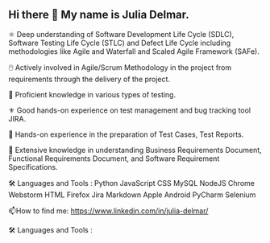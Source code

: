 ## Hi there 👋 My name is Julia Delmar.
⚛️ Deep understanding of Software Development Life Cycle (SDLC), Software Testing Life Cycle (STLC) and Defect Life Cycle including methodologies like Agile and Waterfall and Scaled Agile Framework (SAFe).

🖱️ Actively involved in Agile/Scrum Methodology in the project from requirements through the delivery of the project.

🥇 Proficient knowledge in various types of testing.

⚜️ Good hands-on experience on test management and bug tracking tool JIRA.

📑 Hands-on experience in the preparation of Test Cases, Test Reports.

🍎 Extensive knowledge in understanding Business Requirements Document, Functional Requirements Document, and Software Requirement Specifications.

🛠️ Languages and Tools :
Python  JavaScript  CSS  MySQL  NodeJS  Chrome  Webstorm  HTML  Firefox  Jira  Markdown  Apple  Android PyCharm  Selenium  


📫How to find me: 
<https://www.linkedin.com/in/julia-delmar/>

🛠️ Languages and Tools :



